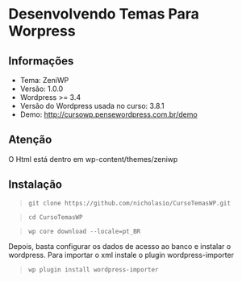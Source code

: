 Desenvolvendo Temas Para Worpress
=====

## Informações ##
- Tema: ZeniWP
- Versão: 1.0.0
- Wordpress >= 3.4
- Versão do Wordpress usada no curso: 3.8.1
- Demo: http://cursowp.pensewordpress.com.br/demo

## Atenção ##
O Html está dentro em wp-content/themes/zeniwp

## Instalação ##
>  `git clone https://github.com/nicholasio/CursoTemasWP.git`

>  `cd CursoTemasWP`

>  `wp core download --locale=pt_BR`

Depois, basta configurar os dados de acesso ao banco e instalar o wordpress.
Para importar o xml instale o plugin wordpress-importer
>  `wp plugin install wordpress-importer`


